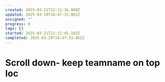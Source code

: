 ```yaml
---
created: 2025-03-21T12:11:36.989Z
updated: 2025-03-29T18:47:33.062Z
assigned: ""
progress: 0
tags: []
started: 2025-03-21T12:11:45.183Z
completed: 2025-03-29T18:47:33.062Z
---
```


# Scroll down- keep teamname on top loc
